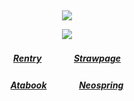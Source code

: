 ⠀<div align="center">

![](https://komarev.com/ghpvc/?username=angelmatic&color=85ccac&style=plastic&label=Views&base=6390)

![](https://files.catbox.moe/7ay11b.gif)
##### [Rentry](https://rentry.co/Cazas-Gratiae)ㅤㅤㅤㅤ[Strawpage](https://medangel.straw.page/)
##### [Atabook](https://don.atabook.org/)ㅤㅤㅤㅤ[Neospring](https://neospring.org/@p.ai.nter/_app/warning)
